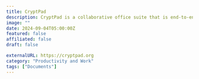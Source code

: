 ```yaml
---
title: CryptPad
description: CryptPad is a collaborative office suite that is end-to-end encrypted and open-source.
image: ""
date: 2024-09-04T05:00:00Z
featured: false
affiliated: false
draft: false

externalURL: https://cryptpad.org
category: "Productivity and Work"
tags: ["Documents"]
---
```

